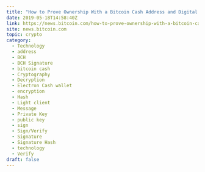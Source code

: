 ```yaml
---
title: "How to Prove Ownership With a Bitcoin Cash Address and Digital Signature"
date: 2019-05-18T14:58:40Z
link: https://news.bitcoin.com/how-to-prove-ownership-with-a-bitcoin-cash-address-and-digital-signature/?utm_medium=RSS&utm_source=hune
site: news.bitcoin.com
topic: crypto
category:
  - Technology
  - address
  - BCH
  - BCH Signature
  - bitcoin cash
  - Cryptography
  - Decryption
  - Electron Cash wallet
  - encryption
  - Hash
  - Light client
  - Message
  - Private Key
  - public key
  - sign
  - Sign/Verify
  - Signature
  - Signature Hash
  - technology
  - Verify
draft: false
---
```

